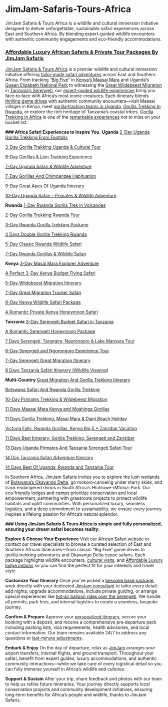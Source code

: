 # JimJam-Safaris-Tours-Africa
JimJam Safaris &amp; Tours Africa is a wildlife and cultural immersion initiative designed to deliver unforgettable, sustainable safari experiences across East and Southern Africa. By blending expert-guided wildlife encounters with authentic community engagements and eco-friendly accommodations.
### **[Affordable Luxury African Safaris & Private Tour Packages By JimJam Safaris](https://jimjamsafaris.com/)**
[JimJam Safaris & Tours Africa](https://jimjamsafaris.com/) is a premier wildlife and cultural immersion initiative offering [tailor‑made safari adventures](https://jimjamsafaris.com/african-safari-packages/) across East and Southern Africa. From tracking “[Big Five](https://jimjamsafaris.com/big-5-african-safaris/)” in [Kenya’s Maasai Mara](https://jimjamsafaris.com/maasai-mara-national-reserve/) and Uganda’s [Queen Elizabeth National Park](https://jimjamsafaris.com/queen-elizabeth-national-park/) to witnessing the [Great Wildebeest Migration](https://jimjamsafaris.com/wildebeest-migration/) in [Tanzania’s Serengeti](https://jimjamsafaris.com/serengeti-national-park/), our [expert‑guided wildlife experiences](https://jimjamsafaris.com/wildlife-tours/) bring you face‑to‑face with Africa’s most iconic creatures. Each itinerary blends [thrilling game drives](https://jimjamsafaris.com/wildlife-tours/) with authentic community encounters—visit Maasai villages in Kenya, meet [gorilla‑tracking teams in Uganda](https://jimjamsafaris.com/uganda-gorilla-trekking/), [Gorilla Trekking In Rwanda](https://jimjamsafaris.com/rwanda-gorilla-trek-itinerary/), or explore the rich heritage of Tanzania’s coastal tribes. [Gorilla Trekking in Africa](https://jimjamsafaris.com/gorilla-trekking/) is one of the [remarkable experiences](https://jimjamsafaris.com/primate-safaris/) not to miss on your bucket list.

**### Africa Safari Experiences to Inspire You.**
**Uganda**
[2-Day Uganda Gorilla Trekking From Foothills](https://jimjamsafaris.com/gentle-giants-of-uganda/)

[3-Day Gorilla Trekking Uganda & Cultural Tour](https://jimjamsafaris.com/3-day-uganda-gorilla-trekking-tour/)

[6-Day Gorillas & Lion Tracking Experience](https://jimjamsafaris.com/gorillas-and-lion-tracking/)

[7-Day Uganda Safari & Wildlife Adventure](https://jimjamsafaris.com/7-days-uganda-safari/)

[7-Day Gorillas And Chimpanzee Habituation](https://jimjamsafaris.com/gorillas-and-chimpanzee-habituation/)

[9-Day Great Apes Of Uganda Itinerary](https://jimjamsafaris.com/9-days-great-apes-of-uganda/)

[10-Day Uganda Safari – Primates & Wildlife Adventure](https://jimjamsafaris.com/10-days-uganda-safari/)

**Rwanda**
[1-Day Rwanda Gorilla Trek in Volcanoes](https://jimjamsafaris.com/rwanda-gorilla-trek-itinerary/)

[2-Day Gorilla Trekking Rwanda Tour](https://jimjamsafaris.com/2-day-rwanda-gorilla-tour/)

[3-Day Rwanda Gorilla Trekking Package](https://jimjamsafaris.com/gorilla-trek-rwanda/)

[4 Days Double Gorilla Trekking Rwanda](https://jimjamsafaris.com/4-days-double-gorilla-trekking/)

[5-Day Classic Rwanda Wildlife Safari](https://jimjamsafaris.com/rwanda-gorillas-and-akagera-wildlife-safari/)

[7-Day Rwanda Gorillas & Wildlife Safari](https://jimjamsafaris.com/7-days-rwanda-safari/)

**Kenya**
[3-Day Masai Mara Explorer Adventure](https://jimjamsafaris.com/3%e2%80%91day-mara-explorer-adventure/)

[A Perfect 3-Day Kenya Budget Flying Safari](https://jimjamsafaris.com/3-day-fly-in-budget-safari/)

[5-Day Wildebeest Migration Itinerary](https://jimjamsafaris.com/masai-mara-private-luxury-lodge-safari/)

[7-Day Great Migration Tracker Safari](https://jimjamsafaris.com/7-day-epic-wildebeest-migration-safari/)

[8-Day Kenya Wildlife Safari Package](https://jimjamsafaris.com/masai-mara-cultural-and-wildlife/)

[A Romantic Private Kenya Honeymoon Safari](https://jimjamsafaris.com/romantic-private-safari/)


**Tanzania**
[3-Day Serengeti Budget Safari in Tanzania](https://jimjamsafaris.com/3-day-serengeti-budget-safari/)

[A Romantic Serengeti Honeymoon Package](https://jimjamsafaris.com/serengeti-honeymoon/)

[7 Days Serengeti, Tarangire, Ngorongoro & Lake Manyara Tour](https://jimjamsafaris.com/tarangire-serengeti-ngorongoro-crater/)

[6-Day Serengeti and Ngorongoro Experience Tour](https://jimjamsafaris.com/6-day-serengeti-and-ngorongoro/)

[7-Day Serengeti Great Migration Itinerary](https://jimjamsafaris.com/7-day-great-migration/)

[8 Days Tanzania Safari Itinerary (Wildlife Viewing)](https://jimjamsafaris.com/8-days-tanzania-safari/)

**Multi-Country**
[Great Migration And Gorilla Trekking Itinerary](https://jimjamsafaris.com/migration-and-gorilla-trekking/)

[Botswana Safari And Rwanda Gorilla Trekking](https://jimjamsafaris.com/botswana-safari-and-rwanda-gorilla-trekking/)

[10-Day Primates Trekking & Wildebeest Migration](https://jimjamsafaris.com/primates-trekking-and-wildebeest-migration/)

[11 Days Maasai Mara Kenya and Mgahinga Gorillas](https://jimjamsafaris.com/11-days-masai-mara-and-mgahinga-gorillas/)

[11 Days Gorilla Trekking, Masai Mara & Diani Beach Holiday](https://jimjamsafaris.com/gorillas-masai-mara-and-diani-beach/)

[Victoria Falls, Rwanda Gorillas, Kenya Big 5 + Zanzibar Vacation](https://jimjamsafaris.com/16-day-luxury-safari/)

[11 Days Best Itinerary: Gorilla Trekking, Serengeti and Zanzibar](https://jimjamsafaris.com/gorillas-serengeti-and-zanzibar/)

[13 Days Uganda Primates And Tanzania Serengeti Safari Tour](https://jimjamsafaris.com/uganda-primates-and-tanzania-serengeti/)

[14 Day Tanzania Safari Adventure Itinerary](https://jimjamsafaris.com/14-day-tanzania-adventure/)

[14 Days Best Of Uganda, Rwanda and Tanzania Tour](https://jimjamsafaris.com/rwanda-uganda-tanzania-safari/)

In Southern Africa, JimJam Safaris invites you to explore the lush wetlands of [Botswana’s Okavango Delta](https://jimjamsafaris.com/the-okavango-delta-botswana/), go mokoro‑canoeing under starry skies, and track endangered rhinos in South Africa’s Hluhluwe–iMfolozi Park. Our eco‑friendly lodges and camps prioritize conservation and local empowerment, partnering with grassroots projects to protect wildlife habitats and uplift communities. With personalized luxury, seamless logistics, and a deep commitment to sustainability, we ensure every journey inspires a lifelong passion for Africa’s natural splendor.

**### Using JimJam Safaris & Tours Africa is simple and fully personalized, ensuring your dream safari becomes reality:**

**Explore & Choose Your Experience**
Visit our [African Safari website](https://jimjamsafaris.com/) or contact our travel specialists to browse a curated selection of East and Southern African itineraries—from classic “Big Five” game drives to gorilla‑trekking adventures and Okavango Delta canoe safaris. Each package highlights wildlife encounters, [cultural visits](https://jimjamsafaris.com/cultural/), and [Affordable Luxury lodge options](https://jimjamsafaris.com/hotels-and-lodges-in-africa/) so you can find the perfect fit for your interests and travel style.

**Customize Your Itinerary**
Once you’ve picked a [bespoke base package](https://jimjamsafaris.com/activities/), work directly with your dedicated [JimJam consultant](https://jimjamsafaris.com/about-us/) to tailor every detail: add nights, upgrade accommodations, include private guiding, or arrange special experiences like [hot‑air balloon rides over the Serengeti](https://jimjamsafaris.com/hot-air-balloon-safaris-in-serengeti/). We handle all permits, park fees, and internal logistics to create a seamless, bespoke journey.

**Confirm & Prepare**
Approve your [personalized itinerary](https://jimjamsafaris.com/luxury-african-safaris/), secure your booking with a deposit, and receive a comprehensive pre‑departure pack including packing lists, visa requirements, health advisories, and local contact information. Our team remains available 24/7 to address any questions or [last-minute adjustments](https://jimjamsafaris.com/last-minute-deals/).

**Embark & Enjoy**
On the day of departure, relax as [JimJam](https://jimjamsafaris.com/) arranges your airport transfers, internal flights, and ground transport. Throughout your safari, benefit from expert guides, luxury accommodations, and authentic community interactions—while we take care of every logistical detail so you can fully immerse yourself in Africa’s wildlife and cultures.

**Support & Sustain**
After your trip, share feedback and photos with our team to help us refine future itineraries. Your journey directly supports local conservation projects and community development initiatives, ensuring long-term benefits for Africa’s people and wildlife, thanks to JimJam Safaris.
